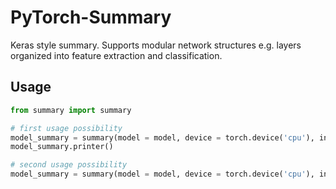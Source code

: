 # PyTorch-Summary
Keras style summary. Supports modular network structures e.g. layers organized into feature extraction and classification.

## Usage
```python
from summary import summary

# first usage possibility
model_summary = summary(model = model, device = torch.device('cpu'), input_size =(1, 3, 224, 224), verbose = False)
model_summary.printer()

# second usage possibility
model_summary = summary(model = model, device = torch.device('cpu'), input_size =(1, 3, 224, 224), verbose = True)

